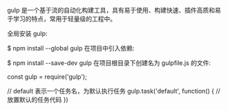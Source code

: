 gulp 是一个基于流的自动化构建工具，具有易于使用、构建快速、插件高质和易于学习的特点，常用于轻量级的工程中。

全局安装 gulp:

$ npm install --global gulp
在项目中引入依赖:

$ npm install --save-dev gulp
在项目根目录下创建名为 gulpfile.js 的文件:

const gulp = require('gulp');

// default 表示一个任务名，为默认执行任务
gulp.task('default', function() {
  // 放置默认的任务代码
})